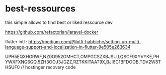 

# best-ressources
this simple allows to find best or liked ressource dev

https://github.com/refactorian/laravel-docker


flutter intl : https://medium.com/@lotfi-habbiche/setting-up-multi-language-support-and-localization-in-flutter-9e505e263634

UPH5EQXHGRWF,NZ0O952OMHCT,OMPGCSZXBJSU,LQSCF9XYVYKE,PHYWXFXNG6GQ,5ZH3OOJ3JGZZ,RZTKKITAAT9X,BJI6C1BFDOOB,TDV2W8THSUF0 // hostinger recovery code

